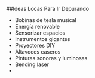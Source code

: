 ##Ideas Locas Para Ir Depurando

- Bobinas de tesla musical
- Energía renovable
- Sensorizar espacios
- Instrumentos gigantes
- Proyectores DIY
- Altavoces caseros
- Pinturas sonoras y luminosas
- Bending laser
- 



